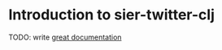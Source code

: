 # Introduction to sier-twitter-clj

TODO: write [great documentation](http://jacobian.org/writing/great-documentation/what-to-write/)
